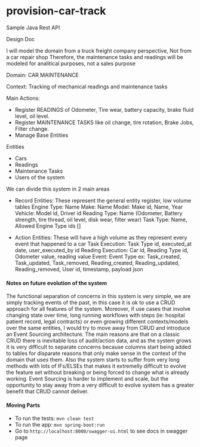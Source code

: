# provision-car-track
Sample Java Rest API

Design Doc

I will model the domain from a truck  freight company perspective, Not from a car repair shop 
Therefore, the maintenance tasks and readings will be modeled for analitical purposes, not a sales purpose


Domain: CAR MAINTENANCE 

Context: Tracking of mechanical readings and maintenance tasks

Main Actions: 
 - Register READINGS of Odometer, Tire wear, battery capacity, brake fluid level, oil level.
 - Register MAINTENANCE TASKS like oil change, tire rotation, Brake Jobs, Filter change.
 - Manage Base Entities

Entities
 - Cars
 - Readings
 - Maintenance Tasks
 - Users of the system

We can divide this system in 2 main areas
 - Record Entities: These represent the general entity register, low volume tables
    Engine Type: Name 
    Make: Name
    Model: Make id, Name, Year
    Vehicle: Model id, Driver id
    Reading Type: Name (Odometer, Battery strength, tire thread, oil level, disk wear, filter wear)
    Task Type: Name, Allowed Engine Type ids []
 
 - Action Entities: These will have a high volume as they represent every event that happened to a car 
    Task Execution: Task Type id, executed_at date, user_executed_by id
    Reading Execution: Car id, Reading Type id, Odometer value, reading value 
    Event: Event Type ex: Task_created, Task_updated, Task_removed, Reading_created, Reading_updated, Reading_removed, User id, timestamp, payload json
    
#### Notes on future evolution of the system

   The functional separation of concerns in this system is very simple, we are simply tracking events of the past, in this case it is ok to use a CRUD approach for all features of the system. 
    Moreover, if use cases that involve changing state over time, long running workflows with steps (ie: hospital patient record, legal contracts) or even growing different contexts/models over the same entities, I would try to move away from  CRUD and introduce an Event Sourcing architecture. 
    The main reasons are that on a classic CRUD there is inevitable loss of audit/action data, and as the system grows it is very difficult to separate concerns because columns start being added to tables for disparate reasons that only make sense in the context of the domain that uses them. 
    Also the system starts to suffer from very long methods with lots of IFs/ELSEs that makes it extremelly difficult to evolve the feature set without breaking or being forced to change what is already working.
    Event Sourcing is harder to implement and scale, but the opportunity to stay away from a very difficult to evolve system has a greater benefit that CRUD cannot deliver.



#### Moving Parts
- To run the tests: `mvn clean test`
- To run the app: `mvn spring-boot:run`
- Go to `http://localhost:8080/swagger-ui.html` to see docs in swagger page
